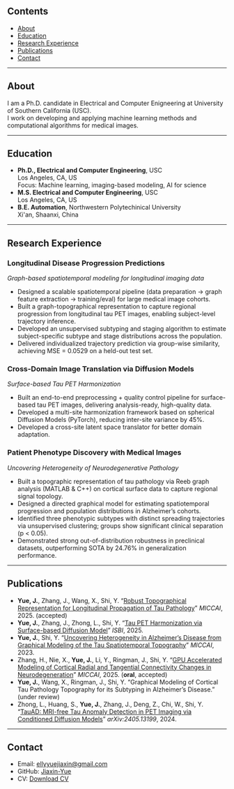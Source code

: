 
## Contents
- [About](#about)
- [Education](#education)
- [Research Experience](#research-experience)
- [Publications](#publications)
- [Contact](#contact)

---

## About
I am a Ph.D. candidate in Electrical and Computer Enigneering at University of Southern California (USC). 
<br>
I work on developing and applying machine learning methods and computational algorithms for medical images.

---

## Education
- **Ph.D., Electrical and Computer Engineering**, USC
  <br>
  Los Angeles, CA, US
  <br>
  Focus: Machine learning, imaging-based modeling, AI for science
- **M.S. Electrical and Computer Engineering**, USC
  <br>
  Los Angeles, CA, US
- **B.E. Automation**, Northwestern Polytechinical University
  <br>
  Xi'an, Shaanxi, China

---

## Research Experience

### Longitudinal Disease Progression Predictions  
*Graph-based spatiotemporal modeling for longitudinal imaging data*

- Designed a scalable spatiotemporal pipeline (data preparation → graph feature extraction → training/eval) for large medical image cohorts.  
- Built a graph-topographical representation to capture regional progression from longitudinal tau PET images, enabling subject-level trajectory inference.  
- Developed an unsupervised subtyping and staging algorithm to estimate subject-specific subtype and stage distributions across the population.  
- Delivered individualized trajectory prediction via group-wise similarity, achieving MSE = 0.0529 on a held-out test set.  

### Cross-Domain Image Translation via Diffusion Models
*Surface-based Tau PET Harmonization*
-	Built an end-to-end preprocessing + quality control pipeline for surface-based tau PET images, delivering analysis-ready, high-quality data.
-	Developed a multi-site harmonization framework based on spherical Diffusion Models (PyTorch), reducing inter-site variance by 45%. 
-	Developed a cross-site latent space translator for better domain adaptation.

### Patient Phenotype Discovery with Medical Images
*Uncovering Heterogeneity of Neurodegenerative Pathology*
-	Built a topographic representation of tau pathology via Reeb graph analysis (MATLAB & C++) on cortical surface data to capture regional signal topology.
-	Designed a directed graphical model for estimating spatiotemporal progression and population distributions in Alzheimer’s cohorts.
-	Identified three phenotypic subtypes with distinct spreading trajectories via unsupervised clustering; groups show significant clinical separation (p < 0.05).
-	Demonstrated strong out-of-distribution robustness in preclinical datasets, outperforming SOTA by 24.76% in generalization performance.
  
---

## Publications

- **Yue, J.**, Zhang, J., Wang, X., Shi, Y. “[Robust Topographical Representation for Longitudinal Propagation of Tau Pathology](https://papers.miccai.org/miccai-2025/paper/1465_paper.pdf)” *MICCAI*, 2025. (accepted)  
- **Yue, J.**, Zhang, J., Zhong, L., Shi, Y. “[Tau PET Harmonization via Surface-based Diffusion Model](https://ieeexplore.ieee.org/abstract/document/10981166)” *ISBI*, 2025.  
- **Yue, J.**, Shi, Y. “[Uncovering Heterogeneity in Alzheimer’s Disease from Graphical Modeling of the Tau Spatiotemporal Topography](https://link.springer.com/chapter/10.1007/978-3-031-43904-9_26)” *MICCAI*, 2023.  
- Zhang, H., Nie, X., **Yue, J.**, Li, Y., Ringman, J., Shi, Y. “[GPU Accelerated Modeling of Cortical Radial and Tangential Connectivity Changes in Neurodegeneration](https://papers.miccai.org/miccai-2025/paper/2438_paper.pdf)” *MICCAI*, 2025. (**oral**, accepted)  
- **Yue, J.**, Wang, X., Ringman, J., Shi, Y. “Graphical Modeling of Cortical Tau Pathology Topography for its Subtyping in Alzheimer’s Disease.” (under review)  
- Zhong, L., Huang, S., **Yue, J.**, Zhang, J., Deng, Z., Chi, W., Shi, Y. “[TauAD: MRI-free Tau Anomaly Detection in PET Imaging via Conditioned Diffusion Models](https://arxiv.org/abs/2405.13199)” *arXiv:2405.13199*, 2024.  


---

## Contact
- Email: [ellyyuejiaxin@gmail.com](mailto:ellyyuejiaxin@gmail.com)  
- GitHub: [Jiaxin-Yue](https://github.com/Jiaxin-Yue)  
- CV: [Download CV](JIAXIN.YUE.Resumev1.pdf)  


